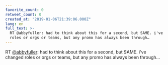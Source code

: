```yaml
---
favorite_count: 0
retweet_count: 0
created_at: "2019-01-06T21:39:06.000Z"
lang: en
full_text: >-
  RT @abbyfuller: had to think about this for a second, but SAME. i've changed
  roles or orgs or teams, but any promo has always been through…
---
```


RT [@abbyfuller](https://twitter.com/abbyfuller): had to think about this for a
second, but SAME. i've changed roles or orgs or teams, but any promo has always
been through…
